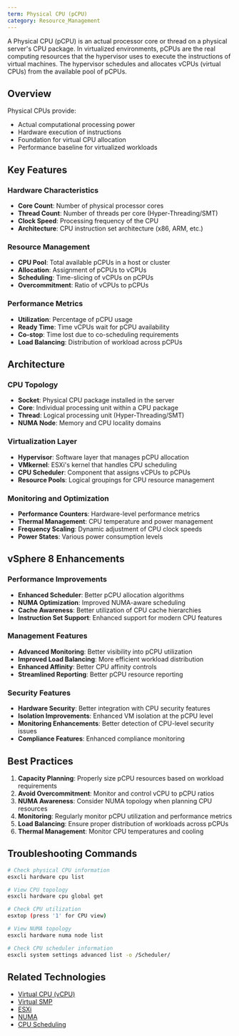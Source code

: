 ```yaml
---
term: Physical CPU (pCPU)
category: Resource_Management
---
```


A Physical CPU (pCPU) is an actual processor core or thread on a physical server's CPU package. In virtualized environments, pCPUs are the real computing resources that the hypervisor uses to execute the instructions of virtual machines. The hypervisor schedules and allocates vCPUs (virtual CPUs) from the available pool of pCPUs.

## Overview

Physical CPUs provide:
- Actual computational processing power
- Hardware execution of instructions
- Foundation for virtual CPU allocation
- Performance baseline for virtualized workloads

## Key Features

### Hardware Characteristics
- **Core Count**: Number of physical processor cores
- **Thread Count**: Number of threads per core (Hyper-Threading/SMT)
- **Clock Speed**: Processing frequency of the CPU
- **Architecture**: CPU instruction set architecture (x86, ARM, etc.)

### Resource Management
- **CPU Pool**: Total available pCPUs in a host or cluster
- **Allocation**: Assignment of pCPUs to vCPUs
- **Scheduling**: Time-slicing of vCPUs on pCPUs
- **Overcommitment**: Ratio of vCPUs to pCPUs

### Performance Metrics
- **Utilization**: Percentage of pCPU usage
- **Ready Time**: Time vCPUs wait for pCPU availability
- **Co-stop**: Time lost due to co-scheduling requirements
- **Load Balancing**: Distribution of workload across pCPUs

## Architecture

### CPU Topology
- **Socket**: Physical CPU package installed in the server
- **Core**: Individual processing unit within a CPU package
- **Thread**: Logical processing unit (Hyper-Threading/SMT)
- **NUMA Node**: Memory and CPU locality domains

### Virtualization Layer
- **Hypervisor**: Software layer that manages pCPU allocation
- **VMkernel**: ESXi's kernel that handles CPU scheduling
- **CPU Scheduler**: Component that assigns vCPUs to pCPUs
- **Resource Pools**: Logical groupings for CPU resource management

### Monitoring and Optimization
- **Performance Counters**: Hardware-level performance metrics
- **Thermal Management**: CPU temperature and power management
- **Frequency Scaling**: Dynamic adjustment of CPU clock speeds
- **Power States**: Various power consumption levels

## vSphere 8 Enhancements

### Performance Improvements
- **Enhanced Scheduler**: Better pCPU allocation algorithms
- **NUMA Optimization**: Improved NUMA-aware scheduling
- **Cache Awareness**: Better utilization of CPU cache hierarchies
- **Instruction Set Support**: Enhanced support for modern CPU features

### Management Features
- **Advanced Monitoring**: Better visibility into pCPU utilization
- **Improved Load Balancing**: More efficient workload distribution
- **Enhanced Affinity**: Better CPU affinity controls
- **Streamlined Reporting**: Better pCPU resource reporting

### Security Features
- **Hardware Security**: Better integration with CPU security features
- **Isolation Improvements**: Enhanced VM isolation at the pCPU level
- **Monitoring Enhancements**: Better detection of CPU-level security issues
- **Compliance Features**: Enhanced compliance monitoring

## Best Practices

1. **Capacity Planning**: Properly size pCPU resources based on workload requirements
2. **Avoid Overcommitment**: Monitor and control vCPU to pCPU ratios
3. **NUMA Awareness**: Consider NUMA topology when planning CPU resources
4. **Monitoring**: Regularly monitor pCPU utilization and performance metrics
5. **Load Balancing**: Ensure proper distribution of workloads across pCPUs
6. **Thermal Management**: Monitor CPU temperatures and cooling

## Troubleshooting Commands

```bash
# Check physical CPU information
esxcli hardware cpu list

# View CPU topology
esxcli hardware cpu global get

# Check CPU utilization
esxtop (press '1' for CPU view)

# View NUMA topology
esxcli hardware numa node list

# Check CPU scheduler information
esxcli system settings advanced list -o /Scheduler/
```

## Related Technologies

- [Virtual CPU (vCPU)](/glossary/term/vcpu.md)
- [Virtual SMP](/glossary/term/virtual-smp.md)
- [ESXi](/glossary/term/esxi.md)
- [NUMA](/glossary/term/numa)
- [CPU Scheduling](/glossary/term/cpu-scheduling)